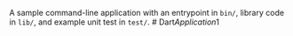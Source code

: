 A sample command-line application with an entrypoint in `bin/`, library code
in `lib/`, and example unit test in `test/`.
#   D a r t _ A p p l i c a t i o n _ 1  
 